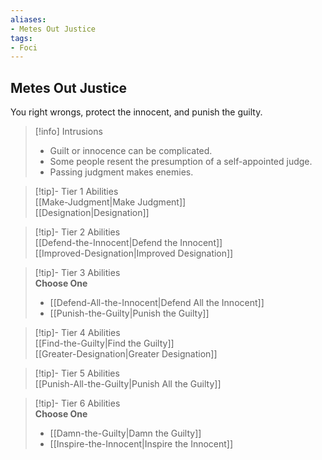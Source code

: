 ```yaml
---
aliases:
- Metes Out Justice
tags:
- Foci
---
```


  
## Metes Out Justice  
You right wrongs, protect the innocent, and punish the guilty.  

>[!info] Intrusions  
>- Guilt or innocence can be complicated.  
>- Some people resent the presumption of a self-appointed judge.  
>- Passing judgment makes enemies.  


>[!tip]- Tier 1 Abilities  
> [[Make-Judgment|Make Judgment]]  
> [[Designation|Designation]]  


>[!tip]- Tier 2 Abilities  
> [[Defend-the-Innocent|Defend the Innocent]]  
> [[Improved-Designation|Improved Designation]]  


>[!tip]- Tier 3 Abilities  
> **Choose One**  
>- [[Defend-All-the-Innocent|Defend All the Innocent]]  
>- [[Punish-the-Guilty|Punish the Guilty]]  


>[!tip]- Tier 4 Abilities  
> [[Find-the-Guilty|Find the Guilty]]  
> [[Greater-Designation|Greater Designation]]  


>[!tip]- Tier 5 Abilities  
> [[Punish-All-the-Guilty|Punish All the Guilty]]  


>[!tip]- Tier 6 Abilities  
> **Choose One**  
>- [[Damn-the-Guilty|Damn the Guilty]]  
>- [[Inspire-the-Innocent|Inspire the Innocent]]